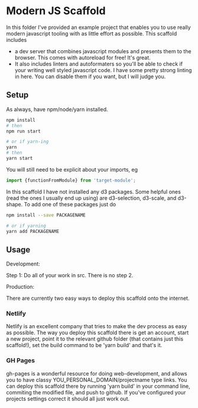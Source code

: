 # Modern JS Scaffold

In this folder I've provided an example project that enables you to use really modern javascript tooling with as little effort as possible. This scaffold includes

- a dev server that combines javascript modules and presents them to the browser. This comes with autoreload for free! It's great.
- It also includes linters and autoformaters so you'll be able to check if your writing well styled javascript code. I have some pretty strong linting in here. You can disable them if you want, but I will judge you.



## Setup

As always, have npm/node/yarn installed.

```sh
npm install
# then
npm run start

# or if yarn-ing
yarn
# then
yarn start
```


You will still need to be explicit about your imports, eg
```js
import {functionFromModule} from 'target-module';
```

In this scaffold I have not installed any d3 packages. Some helpful ones (read the ones I usually end up using) are d3-selection, d3-scale, and d3-shape. To add one of these packages just do

```sh
npm install --save PACKAGENAME

# or if yarning
yarn add PACKAGENAME
```


## Usage

Development:

Step 1: Do all of your work in src. There is no step 2.

Production:

There are currently two easy ways to deploy this scaffold onto the internet.  

### Netlify

Netlify is an excellent company that tries to make the dev process as easy as possible. The way you deploy this scaffold there is get an account, start a new project, point it to the relevant github folder (that contains just this scaffold!), set the build command to be 'yarn build' and that's it.


### GH Pages

gh-pages is a wonderful resource for doing web-development, and allows you to have classy YOU_PERSONAL_DOMAIN/projectname type links. You can deploy this scaffold there by running 'yarn build' in your command line, commiting the modified file, and push to github. If you've configured your projects settings correct it should all just work out.